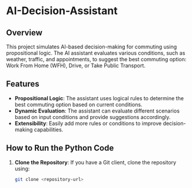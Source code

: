 # AI-Decision-Assistant

## Overview
This project simulates AI-based decision-making for commuting using propositional logic. The AI assistant evaluates various conditions, such as weather, traffic, and appointments, to suggest the best commuting option: Work From Home (WFH), Drive, or Take Public Transport.

## Features
- **Propositional Logic**: The assistant uses logical rules to determine the best commuting option based on current conditions.
- **Dynamic Evaluation**: The assistant can evaluate different scenarios based on input conditions and provide suggestions accordingly.
- **Extensibility**: Easily add more rules or conditions to improve decision-making capabilities.

## How to Run the Python Code

1. **Clone the Repository**: If you have a Git client, clone the repository using:
   ```bash
   git clone <repository-url>
